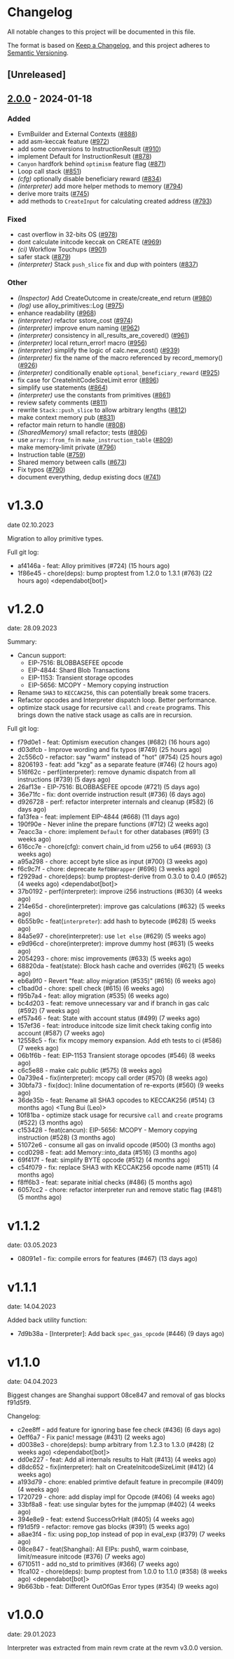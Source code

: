 # Changelog
All notable changes to this project will be documented in this file.

The format is based on [Keep a Changelog](https://keepachangelog.com/en/1.0.0/),
and this project adheres to [Semantic Versioning](https://semver.org/spec/v2.0.0.html).

## [Unreleased]

## [2.0.0](https://github.com/CeciliaZ030/revm/compare/revm-interpreter-v1.3.0...revm-interpreter-v2.0.0) - 2024-01-18

### Added
- EvmBuilder and External Contexts ([#888](https://github.com/CeciliaZ030/revm/pull/888))
- add asm-keccak feature ([#972](https://github.com/CeciliaZ030/revm/pull/972))
- add some conversions to InstructionResult ([#910](https://github.com/CeciliaZ030/revm/pull/910))
- implement Default for InstructionResult ([#878](https://github.com/CeciliaZ030/revm/pull/878))
- `Canyon` hardfork behind `optimism` feature flag ([#871](https://github.com/CeciliaZ030/revm/pull/871))
- Loop call stack ([#851](https://github.com/CeciliaZ030/revm/pull/851))
- *(cfg)* optionally disable beneficiary reward ([#834](https://github.com/CeciliaZ030/revm/pull/834))
- *(interpreter)* add more helper methods to memory ([#794](https://github.com/CeciliaZ030/revm/pull/794))
- derive more traits ([#745](https://github.com/CeciliaZ030/revm/pull/745))
- add methods to `CreateInput` for calculating created address ([#793](https://github.com/CeciliaZ030/revm/pull/793))

### Fixed
- cast overflow in 32-bits OS ([#978](https://github.com/CeciliaZ030/revm/pull/978))
- dont calculate initcode keccak on CREATE ([#969](https://github.com/CeciliaZ030/revm/pull/969))
- *(ci)* Workflow Touchups ([#901](https://github.com/CeciliaZ030/revm/pull/901))
- safer stack ([#879](https://github.com/CeciliaZ030/revm/pull/879))
- *(interpreter)* Stack `push_slice` fix and dup with pointers ([#837](https://github.com/CeciliaZ030/revm/pull/837))

### Other
- *(Inspector)* Add CreateOutcome in create/create_end return ([#980](https://github.com/CeciliaZ030/revm/pull/980))
- *(log)* use alloy_primitives::Log ([#975](https://github.com/CeciliaZ030/revm/pull/975))
- enhance readability ([#968](https://github.com/CeciliaZ030/revm/pull/968))
- *(interpreter)* refactor sstore_cost ([#974](https://github.com/CeciliaZ030/revm/pull/974))
- *(interpreter)* improve enum naming ([#962](https://github.com/CeciliaZ030/revm/pull/962))
- *(interpreter)* consistency in all_results_are_covered() ([#961](https://github.com/CeciliaZ030/revm/pull/961))
- *(interpreter)* local return_error! macro ([#956](https://github.com/CeciliaZ030/revm/pull/956))
- *(interpreter)* simplify the logic of calc.new_cost() ([#939](https://github.com/CeciliaZ030/revm/pull/939))
- *(interpreter)* fix the name of the macro referenced by record_memory() ([#926](https://github.com/CeciliaZ030/revm/pull/926))
- *(interpreter)* conditionally enable `optional_beneficiary_reward` ([#925](https://github.com/CeciliaZ030/revm/pull/925))
- fix case for CreateInitCodeSizeLimit error ([#896](https://github.com/CeciliaZ030/revm/pull/896))
- simplify use statements ([#864](https://github.com/CeciliaZ030/revm/pull/864))
- *(interpreter)* use the constants from primitives ([#861](https://github.com/CeciliaZ030/revm/pull/861))
- review safety comments ([#811](https://github.com/CeciliaZ030/revm/pull/811))
- rewrite `Stack::push_slice` to allow arbitrary lengths ([#812](https://github.com/CeciliaZ030/revm/pull/812))
- make context memory pub ([#831](https://github.com/CeciliaZ030/revm/pull/831))
- refactor main return to handle ([#808](https://github.com/CeciliaZ030/revm/pull/808))
- *(SharedMemory)* small refactor; tests ([#806](https://github.com/CeciliaZ030/revm/pull/806))
- use `array::from_fn` in `make_instruction_table` ([#809](https://github.com/CeciliaZ030/revm/pull/809))
- make memory-limit private ([#796](https://github.com/CeciliaZ030/revm/pull/796))
- Instruction table ([#759](https://github.com/CeciliaZ030/revm/pull/759))
- Shared memory between calls ([#673](https://github.com/CeciliaZ030/revm/pull/673))
- Fix typos ([#790](https://github.com/CeciliaZ030/revm/pull/790))
- document everything, dedup existing docs ([#741](https://github.com/CeciliaZ030/revm/pull/741))

# v1.3.0
date 02.10.2023

Migration to alloy primitive types.

Full git log:
* af4146a - feat: Alloy primitives (#724) (15 hours ago) <evalir>
* 1f86e45 - chore(deps): bump proptest from 1.2.0 to 1.3.1 (#763) (22 hours ago) <dependabot[bot]>

# v1.2.0
date: 28.09.2023

Summary:
* Cancun support:
  * EIP-7516: BLOBBASEFEE opcode
  * EIP-4844: Shard Blob Transactions
  * EIP-1153: Transient storage opcodes
  * EIP-5656: MCOPY - Memory copying instruction
* Rename `SHA3` to `KECCAK256`, this can potentially break some tracers.
* Refactor opcodes and Interpreter dispatch loop. Better performance.
* optimize stack usage for recursive `call` and `create` programs.
    This brings down the native stack usage as calls are in recursion.

Full git log:
* f79d0e1 - feat: Optimism execution changes (#682) (16 hours ago) <clabby>
* d03dfcb - Improve wording and fix typos (#749) (25 hours ago) <Paul Razvan Berg>
* 2c556c0 - refactor: say "warm" instead of "hot" (#754) (25 hours ago) <Paul Razvan Berg>
* 8206193 - feat: add "kzg" as a separate feature (#746) (2 hours ago) <DaniPopes>
* 516f62c - perf(interpreter): remove dynamic dispatch from all instructions (#739) (5 days ago) <DaniPopes>
* 26af13e - EIP-7516: BLOBBASEFEE opcode (#721) (5 days ago) <rakita>
* 36e71fc - fix: dont override instruction result (#736) (6 days ago) <rakita>
* d926728 - perf: refactor interpreter internals and cleanup (#582) (6 days ago) <DaniPopes>
* fa13fea - feat: implement EIP-4844 (#668) (11 days ago) <DaniPopes>
* 190f90e - Never inline the prepare functions (#712) (2 weeks ago) <Valentin Mihov>
* 7eacc3a - chore: implement `Default` for other databases (#691) (3 weeks ago) <DaniPopes>
* 616cc7e - chore(cfg): convert chain_id from u256 to u64 (#693) (3 weeks ago) <Lorenzo Feroleto>
* a95a298 - chore: accept byte slice as input (#700) (3 weeks ago) <Matthias Seitz>
* f6c9c7f - chore: deprecate `RefDBWrapper` (#696) (3 weeks ago) <DaniPopes>
* f2929ad - chore(deps): bump proptest-derive from 0.3.0 to 0.4.0 (#652) (4 weeks ago) <dependabot[bot]>
* 37b0192 - perf(interpreter): improve i256 instructions (#630) (4 weeks ago) <DaniPopes>
* 214e65d - chore(interpreter): improve gas calculations (#632) (5 weeks ago) <DaniPopes>
* 6b55b9c - feat(`interpreter`): add hash to bytecode (#628) (5 weeks ago) <evalir>
* 84a5e97 - chore(interpreter): use `let else` (#629) (5 weeks ago) <DaniPopes>
* e9d96cd - chore(interpreter): improve dummy host (#631) (5 weeks ago) <DaniPopes>
* 2054293 - chore: misc improvements (#633) (5 weeks ago) <DaniPopes>
* 68820da - feat(state): Block hash cache and overrides (#621) (5 weeks ago) <rakita>
* eb6a9f0 - Revert "feat: alloy migration (#535)" (#616) (6 weeks ago) <rakita>
* c1bad0d - chore: spell check (#615) (6 weeks ago) <Roman Krasiuk>
* f95b7a4 - feat: alloy migration (#535) (6 weeks ago) <DaniPopes>
* bc4d203 - feat: remove unnecessary var and if branch in gas calc (#592) (7 weeks ago) <bemevolent>
* ef57a46 - feat: State with account status (#499) (7 weeks ago) <rakita>
* 157ef36 - feat: introduce initcode size limit check taking config into account (#587) (7 weeks ago) <evalir>
* 12558c5 - fix: fix mcopy memory expansion. Add eth tests to ci (#586) (7 weeks ago) <rakita>
* 06b1f6b - feat: EIP-1153 Transient storage opcodes (#546) (8 weeks ago) <Mark Tyneway>
* c6c5e88 - make calc public  (#575) (8 weeks ago) <BrazilRaw>
* 0a739e4 - fix(interpreter): mcopy call order (#570) (8 weeks ago) <DaniPopes>
* 30bfa73 - fix(doc): Inline documentation of re-exports (#560) (9 weeks ago) <Yiannis Marangos>
* 36de35b - feat: Rename all SHA3 opcodes to KECCAK256 (#514) (3 months ago) <Tung Bui (Leo)>
* 10f81ba - optimize stack usage for recursive `call` and `create` programs (#522) (3 months ago) <Valentin Mihov>
* c153428 - feat(cancun): EIP-5656: MCOPY - Memory copying instruction (#528) (3 months ago) <Waylon Jepsen>
* 51072e6 - consume all gas on invalid opcode (#500) (3 months ago) <teddav>
* ccd0298 - feat: add Memory::into_data (#516) (3 months ago) <Matthias Seitz>
* 69f417f - feat: simplify BYTE opcode (#512) (4 months ago) <teddav>
* c54f079 - fix: replace SHA3 with KECCAK256 opcode name (#511) (4 months ago) <Matthias Seitz>
* f8ff6b3 - feat: separate initial checks (#486) (5 months ago) <rakita>
* 6057cc2 - chore: refactor interpreter run and remove static flag (#481) (5 months ago) <rakita>


# v1.1.2
date: 03.05.2023

* 08091e1 - fix: compile errors for features (#467) (13 days ago) <rakita>

# v1.1.1
date: 14.04.2023

Added back utility function:
* 7d9b38a - [Interpreter]: Add back `spec_gas_opcode` (#446) (9 days ago) <Enrique Ortiz>

# v1.1.0
date: 04.04.2023

Biggest changes are Shanghai support 08ce847 and removal of gas blocks f91d5f9.

Changelog:
* c2ee8ff - add feature for ignoring base fee check (#436) (6 days ago) <Dan Cline>
* 0eff6a7 - Fix panic! message (#431) (2 weeks ago) <David Kulman>
* d0038e3 - chore(deps): bump arbitrary from 1.2.3 to 1.3.0 (#428) (2 weeks ago) <dependabot[bot]>
* dd0e227 - feat: Add all internals results to Halt (#413) (4 weeks ago) <rakita>
* d8dc652 - fix(interpreter): halt on CreateInitcodeSizeLimit (#412) (4 weeks ago) <Roman Krasiuk>
* a193d79 - chore: enabled primtive default feature in precompile (#409) (4 weeks ago) <Matthias Seitz>
* 1720729 - chore: add display impl for Opcode (#406) (4 weeks ago) <Matthias Seitz>
* 33bf8a8 - feat: use singular bytes for the jumpmap (#402) (4 weeks ago) <Bjerg>
* 394e8e9 - feat: extend SuccessOrHalt (#405) (4 weeks ago) <Matthias Seitz>
* f91d5f9 - refactor: remove gas blocks (#391) (5 weeks ago) <Bjerg>
* a8ae3f4 - fix: using pop_top instead of pop in eval_exp (#379) (7 weeks ago) <flyq>
* 08ce847 - feat(Shanghai): All EIPs: push0, warm coinbase, limit/measure initcode (#376) (7 weeks ago) <rakita>
* 6710511 - add no_std to primitives (#366) (7 weeks ago) <rakita>
* 1fca102 - chore(deps): bump proptest from 1.0.0 to 1.1.0 (#358) (8 weeks ago) <dependabot[bot]>
* 9b663bb - feat: Different OutOfGas Error types (#354) (9 weeks ago) <Chirag Baghasingh>

# v1.0.0
date: 29.01.2023

Interpreter was extracted from main revm crate at the revm v3.0.0 version.